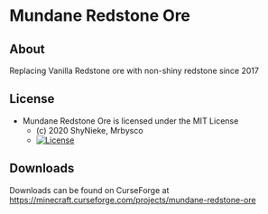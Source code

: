 # Mundane Redstone Ore #

## About ##
Replacing Vanilla Redstone ore with non-shiny redstone since 2017

## License ##
* Mundane Redstone Ore is licensed under the MIT License
  - (c) 2020 ShyNieke, Mrbysco
  - [![License](https://img.shields.io/badge/License-MIT-red.svg?style=flat)](http://opensource.org/licenses/MIT)

## Downloads ##
Downloads can be found on CurseForge at https://minecraft.curseforge.com/projects/mundane-redstone-ore
